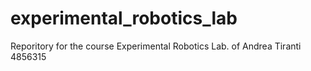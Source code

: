 # experimental_robotics_lab
Reporitory for the course Experimental Robotics Lab. of Andrea Tiranti 4856315
